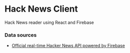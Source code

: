 # Hack News Client

Hack News reader using React and Firebase

### Data sources

* [Official real-time Hacker News API powered by Firebase](https://github.com/HackerNews/API)